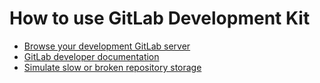 # How to use GitLab Development Kit

- [Browse your development GitLab server](browse.md)
- [GitLab developer documentation](http://docs.gitlab.com/ce/development/README.html)
- [Simulate slow or broken repository storage](simulate_storage.md)
